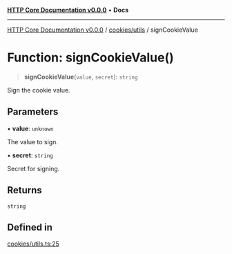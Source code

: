 [**HTTP Core Documentation v0.0.0**](../../../README.md) • **Docs**

***

[HTTP Core Documentation v0.0.0](../../../modules.md) / [cookies/utils](../README.md) / signCookieValue

# Function: signCookieValue()

> **signCookieValue**(`value`, `secret`): `string`

Sign the cookie value.

## Parameters

• **value**: `unknown`

The value to sign.

• **secret**: `string`

Secret for signing.

## Returns

`string`

## Defined in

[cookies/utils.ts:25](https://github.com/stonemjs/http-core/blob/6c1adf9f449733e34ff7f08818342bd019b968a7/src/cookies/utils.ts#L25)
